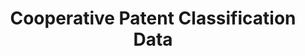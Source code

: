 ---
layout: default
bigquery: https://console.cloud.google.com/bigquery?p=patents-public-data&d=cpc&page=dataset
citation: '“Cooperative Patent Classification” by the EPO and USPTO, for public use. '
contributors: EPO, USPTO
cost: None
description: Cooperative Patent Classification Data contains the scheme and definitions
  of the Cooperative Patent Classification system for classifying patent documents.
  The CPC is the result of a partnership between the EPO and the USPTO in their joint
  effort to develop a common, internationally compatible classification system for
  technical documents, in particular patent publications, which will be used by both
  offices in the patent granting process
documentation: https://www.cooperativepatentclassification.org/cpcSchemeAndDefinitions
last_edit: Mon, 04 Apr 2022 19:07:06 GMT
location: https://www.cooperativepatentclassification.org/index
maintained_by: USPTO, EPO
schema_fields: '[''status'', ''ipc_concordant'', ''parents'', ''sizeCache'', ''limiting_references'',
  ''application_references'', ''symbol'', ''ipcConcordant'', ''child_groups'', ''level'',
  ''not_allocatable'', ''limitingReferences'', ''titleFull'', ''synonyms'', ''definition'',
  ''childGroups'', ''dateRevised'', ''informative_references'', ''notAllocatable'',
  ''titlePart'', ''breakdown_code'', ''glossary'', ''additional_only'', ''breakdownCode'',
  ''applicationReferences'', ''informativeReferences'', ''title_part'', ''children'',
  ''title_full'', ''residual_references'', ''date_revised'', ''residualReferences'']'
shortname: cooperative_patent_classification
tags:
- patents
- science
title: Cooperative Patent Classification Data
uuid: 984374a7-16e9-4b35-9445-458daceb01bf
---